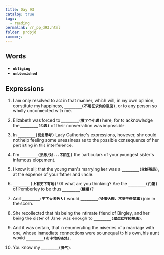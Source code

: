 ```yaml
---
title: Day 93
catalog: true
tags: 
  - reading
permalink: /r_pp_d93.html
folder: prdpjd
summary: 
---
```


## Words

-   <b data-toggle="tooltip" data-original-title="{{site.data.glossary.obliging}}">`obliging`</b>
-   <b data-toggle="tooltip" data-original-title="{{site.data.glossary.unblemished}}">`unblemished`</b>

## Expressions

1.  I am only resolved to act in that manner, which will, in my own opinion, constitute my happiness, <b data-toggle="tooltip" data-original-title="{{site.data.answers.d93_a}}">`________(不用征求你的意见)`</b>, or to any person so wholly unconnected with me.

2.  Elizabeth was forced to <b data-toggle="tooltip" data-original-title="{{site.data.answers.d93_b}}">`________(撒了个小谎)`</b> here, for to acknowledge the <b data-toggle="tooltip" data-original-title="{{site.data.answers.d93_b2}}">`________(内容)`</b> of their conversation was impossible.

3.  In <b data-toggle="tooltip" data-original-title="{{site.data.answers.d93_c}}">`________(反复思考)`</b> Lady Catherine's expressions, however, she could not help feeling some uneasiness as to the possible consequence of her persisting in this interference.

4.  I'm <b data-toggle="tooltip" data-original-title="{{site.data.answers.d93_d}}">`________(熟悉/对...不陌生)`</b> the particulars of your youngest sister's infamous elopement.

5.  I know it all; that the young man's marrying her was a <b data-toggle="tooltip" data-original-title="{{site.data.answers.d93_e}}">`________(收拾残局)`</b>, at the expense of your father and uncle.

6.  <b data-toggle="tooltip" data-original-title="{{site.data.answers.d93_f}}">`________(上有天下有地)`</b>! Of what are you thinkinig? Are the <b data-toggle="tooltip" data-original-title="{{site.data.answers.d93_f2}}">`________(门第)`</b> of Pemberley to be thus <b data-toggle="tooltip" data-original-title="{{site.data.answers.d93_f3}}">`________(糟蹋)`</b>?

7.  And <b data-toggle="tooltip" data-original-title="{{site.data.answers.d93_g}}">`________(天下大多数人)`</b> would <b data-toggle="tooltip" data-original-title="{{site.data.answers.d93_g2}}">`________(通情达理，不至于做某事)`</b> join in the scorn.

8.  She recollected that his being the intimate friend of Bingley, and her being the sister of Jane, was enough to <b data-toggle="tooltip" data-original-title="{{site.data.answers.d93_h}}">`________(滋生这样的想法)`</b>.

9.  And it was certain, that in enumerating the miseries of a marriage with one, whose immediate connections were so unequal to his own, his aunt would <b data-toggle="tooltip" data-original-title="{{site.data.answers.d93_i}}">`________(击中他的痛处)`</b>.

10. You know my <b data-toggle="tooltip" data-original-title="{{site.data.answers.d93_j}}">`________(脾气)`</b>.
